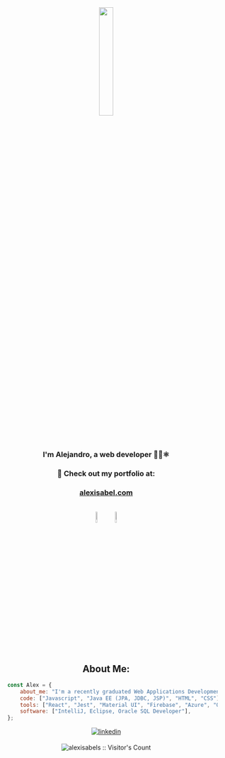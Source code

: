 

<div align="center">  
  <img src="https://i.pinimg.com/originals/be/b5/41/beb541eeb1ee06ba00ef55d5baa60773.gif" width="25%" />
</div>

<div align="center">  
  <h3>I'm Alejandro, a web developer 👨‍💻⚛️</h3>  
  
###  🚀 Check out my portfolio at:
### **[alexisabel.com](https://alexisabel.com)**


</h3>

</div>

<br/>

<div align="center">  
  <img src="https://media4.giphy.com/media/eNAsjO55tPbgaor7ma/giphy.gif?cid=6c09b952lp18eyr1qdcfnht9ga91hew6kwsxm4hdkwqyj80h&ep=v1_internal_gif_by_id&rid=giphy.gif&ct=s" width="8%" />  
  <img src="https://i.imgur.com/0ziiNIV.gif" width="8%" />  
</div>






<h2 align="center">
    About Me:
</h2>

```javascript
    const Alex = {
        about_me: "I'm a recently graduated Web Applications Development student with a passion for developing applications.",
        code: ["Javascript", "Java EE (JPA, JDBC, JSP)", "HTML", "CSS"],
        tools: ["React", "Jest", "Material UI", "Firebase", "Azure", "Oracle Cloud", "AWS", "Apache", "Git"],
        software: ["IntelliJ, Eclipse, Oracle SQL Developer"],
    };
```







<div align="center">
<a href="https://linkedin.com/in/alexisabel" target="_blank">
<img src=https://img.shields.io/badge/linkedin-%231E77B5.svg?&style=for-the-badge&logo=linkedin&logoColor=white alt=linkedin style="margin-bottom: 5px;" />
</a> 
</div>  
  






<p align="center"><img src="https://profile-counter.glitch.me/{alexisabels}/count.svg" alt="alexisabels :: Visitor's Count" /></p></p>
